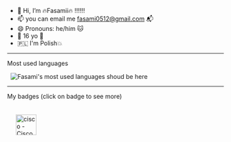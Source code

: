 - 👋 Hi, I’m 🔥Fasamii🔥 ‼️‼️‼️
- 📫 you can email me fasami0512@gmail.com 📬
- 😄 Pronouns: he/him 🐱
- 🎉 16 yo 🍾
- 🇵🇱 I'm Polish💥
<hr>
<p>Most used languages</p>
<img 
  style="max-width: 100%; display: block; margin: 8px;"
  src="https://my-stats-43gk.vercel.app/api/top-langs/?username=Fasamii&amp;langs_count=8&amp;bg_color=001011&amp;text_color=ff8c00&amp;border_color=ff8c00&amp;layout=compact&amp;hide_title=true" 
  alt="Fasami's most used languages shoud be here">
<hr>
<div align="left">
  <p>My badges (click on badge to see more)</p>
<style> 
    .badge { transition: ease-in-out 100ms }
    .badge:hover {
        transform: scale(1.5) rotateZ(10deg) translateY(-5%);
    }
    .badge:active {
        transform: scale(1.3) rotateZ(8deg);
    }
</style>

  <a href="https://www.credly.com/badges/6b16e734-5767-4d61-9062-25a45c1bca53/public_url" target="_blank" rel="noopener noreferrer">
    <img class="badge" src="https://images.credly.com/size/110x110/images/5bdd6a39-3e03-4444-9510-ecff80c9ce79/image.png" 
      style="width: 48px; height: 48px; padding: 20px;" title="cisco - Cisco Networking Basics">
  </a>
</div>
